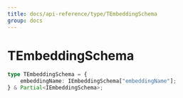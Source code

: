 ```yaml
---
title: docs/api-reference/type/TEmbeddingSchema
group: docs
---
```


# TEmbeddingSchema

```ts
type TEmbeddingSchema = {
    embeddingName: IEmbeddingSchema["embeddingName"];
} & Partial<IEmbeddingSchema>;
```


